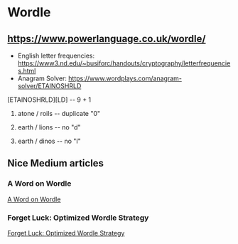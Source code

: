 # Wordle

## https://www.powerlanguage.co.uk/wordle/


- English letter frequencies: https://www3.nd.edu/~busiforc/handouts/cryptography/letterfrequencies.html
- Anagram Solver: https://www.wordplays.com/anagram-solver/ETAINOSHRLD

[ETAINOSHRLD][LD] -- 9 + 1


1. atone / roils -- duplicate "0"

2. earth / lions -- no "d"

3. earth / dinos -- no "l"

## Nice Medium articles

### A Word on Wordle

[A Word on Wordle](https://medium.com/towards-data-science/a-frequency-analysis-on-wordle-9c5778283363)

### Forget Luck: Optimized Wordle Strategy

[Forget Luck: Optimized Wordle Strategy](https://betterprogramming.pub/forget-luck-optimized-wordle-strategy-using-bigquery-c676771e316f)



